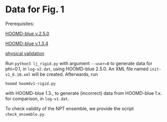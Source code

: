 # Data for Fig. 1

Prerequisites:

[HOOMD-blue v.2.5.0](http://github.com/glotzerlab/hoomd-blue)

[HOOMD-blue v.1.3.4](https://github.com/glotzerlab/hoomd-blue/releases/tag/v1.3.4)

[physical validation](https://github.com/shirtsgroup/physical_validation)

Run `python3 lj_rigid.py` with argument `--user=0` to generate data for phi=0.1, in `log-v2.dat`, using HOOMD-blue 2.5.0.
An XML file named `init-v1_0.10.xml` will be created.  Afterwards, run

```
hoomd hoomdv1-rigid.py
```

with HOOMD-blue 1.3., to generate (incorrect) data from HOOMD-blue 1.x. for comparison, in `log-v1.dat`.

To check validity of the NPT ensemble, we provide the script `check_ensemble.py`.
